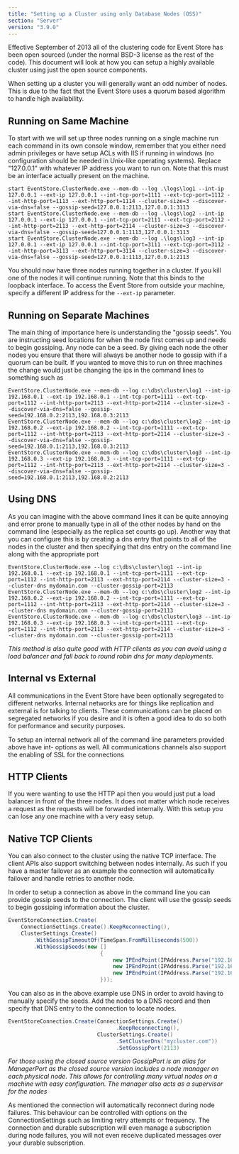 ```yaml
---
title: "Setting up a Cluster using only Database Nodes (OSS)"
section: "Server"
version: "3.9.0"
---
```


Effective September of 2013 all of the clustering code for Event Store has been open sourced (under the normal BSD-3 license as the rest of the code). This document will look at how you can setup a highly available cluster using just the open source components.

When setting up a cluster you will generally want an odd number of nodes. This is due to the fact that the Event Store uses a quorum based algorithm to handle high availability. 

## Running on Same Machine

To start with we will set up three nodes running on a single machine run each command in its own console window, remember that you either need admin privileges or have setup ACLs with IIS if running in windows (no configuration should be needed in Unix-like operating systems). Replace "127.0.0.1" with whatever IP address you want to run on. Note that this must be an interface actually present on the machine.

```
start EventStore.ClusterNode.exe --mem-db --log .\logs\log1 --int-ip 127.0.0.1 --ext-ip 127.0.0.1 --int-tcp-port=1111 --ext-tcp-port=1112 --int-http-port=1113 --ext-http-port=1114 --cluster-size=3 --discover-via-dns=false --gossip-seed=127.0.0.1:2113,127.0.0.1:3113
start EventStore.ClusterNode.exe --mem-db --log .\logs\log2 --int-ip 127.0.0.1 --ext-ip 127.0.0.1 --int-tcp-port=2111 --ext-tcp-port=2112 --int-http-port=2113 --ext-http-port=2114 --cluster-size=3 --discover-via-dns=false --gossip-seed=127.0.0.1:1113,127.0.0.1:3113
start EventStore.ClusterNode.exe --mem-db --log .\logs\log3 --int-ip 127.0.0.1 --ext-ip 127.0.0.1 --int-tcp-port=3111 --ext-tcp-port=3112 --int-http-port=3113 --ext-http-port=3114 --cluster-size=3 --discover-via-dns=false --gossip-seed=127.0.0.1:1113,127.0.0.1:2113
```

You should now have three nodes running together in a cluster. If you kill one of the nodes it will continue running. Note that this binds to the loopback interface. To access the Event Store from outside your machine, specify a different IP address for the `--ext-ip` parameter.

## Running on Separate Machines

The main thing of importance here is understanding the "gossip seeds". You are instructing seed locations for when the node first comes up and needs to begin gossiping. Any node can be a seed. By giving each node the other nodes you ensure that there will always be another node to gossip with if a quorum can be built. If you wanted to move this to run on three machines the change would just be changing the ips in the command lines to something such as

```
EventStore.ClusterNode.exe --mem-db --log c:\dbs\cluster\log1 --int-ip 192.168.0.1 --ext-ip 192.168.0.1 --int-tcp-port=1111 --ext-tcp-port=1112 --int-http-port=2113 --ext-http-port=2114 --cluster-size=3 --discover-via-dns=false --gossip-seed=192.168.0.2:2113,192.168.0.3:2113
EventStore.ClusterNode.exe --mem-db --log c:\dbs\cluster\log2 --int-ip 192.168.0.2 --ext-ip 192.168.0.2 --int-tcp-port=1111 --ext-tcp-port=1112 --int-http-port=2113 --ext-http-port=2114 --cluster-size=3 --discover-via-dns=false --gossip-seed=192.168.0.1:2113,192.168.0.3:2113
EventStore.ClusterNode.exe --mem-db --log c:\dbs\cluster\log3 --int-ip 192.168.0.3 --ext-ip 192.168.0.3 --int-tcp-port=1111 --ext-tcp-port=1112 --int-http-port=2113 --ext-http-port=2114 --cluster-size=3 --discover-via-dns=false --gossip-seed=192.168.0.1:2113,192.168.0.2:2113
```

## Using DNS

As you can imagine with the above command lines it can be quite annoying and error prone to manually type in all of the other nodes by hand on the command line (especially as the replica set counts go up). Another way that you can configure this is by creating a dns entry that points to all of the nodes in the cluster and then specifying that dns entry on the command line along with the appropriate port

```
EventStore.ClusterNode.exe --log c:\dbs\cluster\log1 --int-ip 192.168.0.1 --ext-ip 192.168.0.1 --int-tcp-port=1111 --ext-tcp-port=1112 --int-http-port=2113 --ext-http-port=2114 --cluster-size=3 --cluster-dns mydomain.com --cluster-gossip-port=2113
EventStore.ClusterNode.exe --mem-db --log c:\dbs\cluster\log2 --int-ip 192.168.0.2 --ext-ip 192.168.0.2 --int-tcp-port=1111 --ext-tcp-port=1112 --int-http-port=2113 --ext-http-port=2114 --cluster-size=3 --cluster-dns mydomain.com --cluster-gossip-port=2113
EventStore.ClusterNode.exe --mem-db --log c:\dbs\cluster\log3 --int-ip 192.168.0.3 --ext-ip 192.168.0.3 --int-tcp-port=1111 --ext-tcp-port=1112 --int-http-port=2113 --ext-http-port=2114 --cluster-size=3 --cluster-dns mydomain.com --cluster-gossip-port=2113
```

*This method is also quite good with HTTP clients as you can avoid using a load balancer and fall back to round robin dns for many deployments.*

## Internal vs External

All communications in the Event Store have been optionally segregated to different networks. Internal networks are for things like replication and external is for talking to clients. These communications can be placed on segregated networks if you desire and it is often a good idea to do so both for performance and security purposes.

To setup an internal network all of the command line parameters provided above have int- options as well. All communications channels also support the enabling of SSL for the connections

## HTTP Clients

If you were wanting to use the HTTP api then you would just put a load balancer in front of the three nodes. It does not matter which node receives a request as the requests will be forwarded internally. With this setup you can lose any one machine with a very easy setup. 

## Native TCP Clients

You can also connect to the cluster using the native TCP interface. The client APIs also support switching between nodes internally. As such if you have a master failover as an example the connection will automatically failover and handle retries to another node. 

In order to setup a connection as above in the command line you can provide gossip seeds to the connection. The client will use the gossip seeds to begin gossiping information about the cluster.

```csharp
EventStoreConnection.Create(
    ConnectionSettings.Create().KeepReconnecting(),
    ClusterSettings.Create()
        .WithGossipTimeoutOf(TimeSpan.FromMilliseconds(500))
        .WithGossipSeeds(new []
                             {
                                 new IPEndPoint(IPAddress.Parse("192.168.0.1"), 2113),
                                 new IPEndPoint(IPAddress.Parse("192.168.0.2"), 2113),
                                 new IPEndPoint(IPAddress.Parse("192.168.0.3"), 2113)
                             }));
```

You can also as in the above example use DNS in order to avoid having to manually specify the seeds. Add the nodes to a DNS record and then specify that DNS entry to the connection to locate nodes.

```csharp
EventStoreConnection.Create(ConnectionSettings.Create()
                                  .KeepReconnecting(),
                            ClusterSettings.Create()
                                  .SetClusterDns("mycluster.com"))
                                  .SetGossipPort(2113)
```

*For those using the closed source version GossipPort is an alias for ManagerPort as the closed source version includes a node manager on each physical node. This allows for controlling many virtual nodes on a machine with easy configuration. The manager also acts as a supervisor for the nodes*

As mentioned the connection will automatically reconnect during node failures. This behaviour can be controlled with options on the ConnectionSettings such as limiting retry attempts or frequency. The connection and durable subscription will even manage a subscription during node failures, you will not even receive duplicated messages over your durable subscription.
